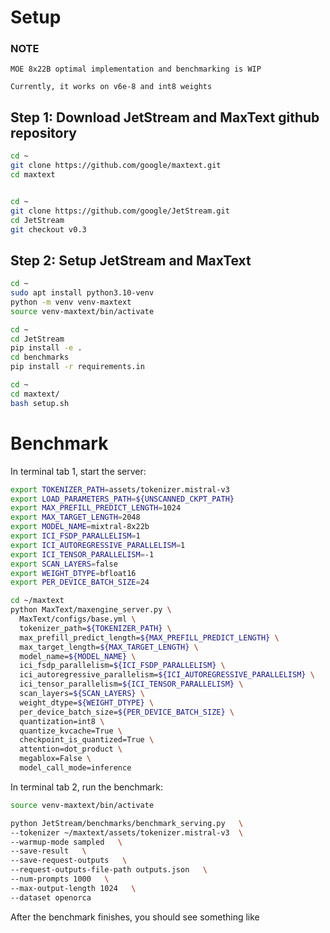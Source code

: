 # Setup
### NOTE 
```
MOE 8x22B optimal implementation and benchmarking is WIP

Currently, it works on v6e-8 and int8 weights
```


## Step 1: Download JetStream and MaxText github repository
```bash
cd ~
git clone https://github.com/google/maxtext.git
cd maxtext


cd ~
git clone https://github.com/google/JetStream.git
cd JetStream
git checkout v0.3
```

## Step 2: Setup JetStream and MaxText
```bash
cd ~
sudo apt install python3.10-venv
python -m venv venv-maxtext
source venv-maxtext/bin/activate

cd ~
cd JetStream
pip install -e .
cd benchmarks
pip install -r requirements.in

cd ~
cd maxtext/
bash setup.sh
```

# Benchmark

In terminal tab 1, start the server:
```bash
export TOKENIZER_PATH=assets/tokenizer.mistral-v3
export LOAD_PARAMETERS_PATH=${UNSCANNED_CKPT_PATH}
export MAX_PREFILL_PREDICT_LENGTH=1024
export MAX_TARGET_LENGTH=2048
export MODEL_NAME=mixtral-8x22b
export ICI_FSDP_PARALLELISM=1
export ICI_AUTOREGRESSIVE_PARALLELISM=1
export ICI_TENSOR_PARALLELISM=-1
export SCAN_LAYERS=false
export WEIGHT_DTYPE=bfloat16
export PER_DEVICE_BATCH_SIZE=24

cd ~/maxtext
python MaxText/maxengine_server.py \
  MaxText/configs/base.yml \
  tokenizer_path=${TOKENIZER_PATH} \
  max_prefill_predict_length=${MAX_PREFILL_PREDICT_LENGTH} \
  max_target_length=${MAX_TARGET_LENGTH} \
  model_name=${MODEL_NAME} \
  ici_fsdp_parallelism=${ICI_FSDP_PARALLELISM} \
  ici_autoregressive_parallelism=${ICI_AUTOREGRESSIVE_PARALLELISM} \
  ici_tensor_parallelism=${ICI_TENSOR_PARALLELISM} \
  scan_layers=${SCAN_LAYERS} \
  weight_dtype=${WEIGHT_DTYPE} \
  per_device_batch_size=${PER_DEVICE_BATCH_SIZE} \
  quantization=int8 \
  quantize_kvcache=True \
  checkpoint_is_quantized=True \
  attention=dot_product \
  megablox=False \
  model_call_mode=inference
```

In terminal tab 2, run the benchmark:
```bash
source venv-maxtext/bin/activate

python JetStream/benchmarks/benchmark_serving.py   \
--tokenizer ~/maxtext/assets/tokenizer.mistral-v3  \
--warmup-mode sampled   \
--save-result   \
--save-request-outputs   \
--request-outputs-file-path outputs.json   \
--num-prompts 1000   \
--max-output-length 1024   \
--dataset openorca
```

After the benchmark finishes, you should see something like 
```bash

```
